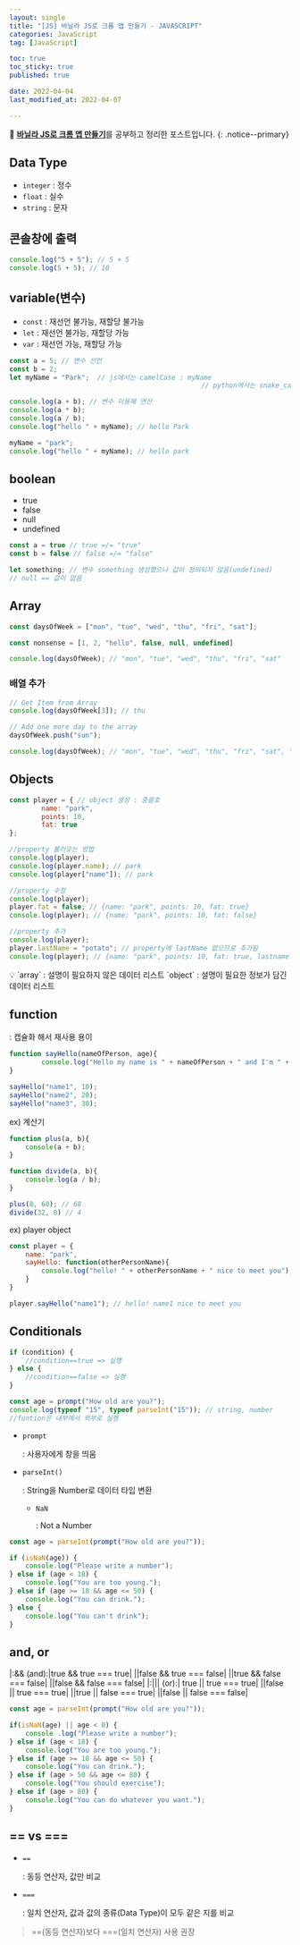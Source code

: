 ```yaml
---
layout: single
title: "[JS] 바닐라 JS로 크롬 앱 만들기 - JAVASCRIPT"
categories: JavaScript
tag: [JavaScript]

toc: true
toc_sticky: true
published: true

date: 2022-04-04
last_modified_at: 2022-04-07

---
```


📄 [**바닐라 JS로 크롬 앱 만들기**](https://nomadcoders.co/javascript-for-beginners)를 공부하고 정리한 포스트입니다.
{: .notice--primary}

## Data Type

- `integer` : 정수
- `float` : 실수
- `string` : 문자


## 콘솔창에 출력

```jsx
console.log("5 + 5"); // 5 + 5
console.log(5 + 5); // 10
```


## variable(변수)

- `const` : 재선언 불가능, 재할당 불가능
- `let` : 재선언 불가능, 재할당 가능
- `var` :  재선언 가능, 재할당 가능

```jsx
const a = 5; // 변수 선언
const b = 2;
let myName = "Park";  // js에서는 camelCase : myName
												// python에서는 snake_case : my_name

console.log(a + b); // 변수 이용해 연산
console.log(a * b);
console.log(a / b);
console.log("hello " + myName); // hello Park

myName = "park";
console.log("hello " + myName); // hello park
```


## boolean

- true
- false
- null
- undefined

```jsx
const a = true // true =/= "true"
const b = false // false =/= "false"
```

```jsx
let something; // 변수 something 생성했으나 값이 정의되지 않음(undefined)
// null == 값이 없음
```


## Array

```jsx
const daysOfWeek = ["mon", "tue", "wed", "thu", "fri", "sat"];

const nonsense = [1, 2, "hello", false, null, undefined]

console.log(daysOfWeek); // "mon", "tue", "wed", "thu", "fri", "sat"
```


### 배열 추가

```jsx
// Get Item from Array
console.log(daysOfWeek[3]); // thu

// Add one more day to the array
daysOfWeek.push("sun");

console.log(daysOfWeek); // "mon", "tue", "wed", "thu", "fri", "sat", "sun"
```


## Objects

```jsx
const player = { // object 생성 : 중괄호
		name: "park",
		points: 10,
		fat: true
};

//property 불러오는 방법
console.log(player);
console.log(player.name); // park
console.log(player["name"]); // park

//property 수정
console.log(player);
player.fat = false; // {name: "park", points: 10, fat: true}
console.log(player); // {name: "park", points: 10, fat: false} 

//property 추가
console.log(player);
player.lastName = "potato"; // property에 lastName 없으므로 추가됨
console.log(player); // {name: "park", points: 10, fat: true, lastname: "potato"}
```

<aside>
💡 `array` : 설명이 필요하지 않은 데이터 리스트
`object` : 설명이 필요한 정보가 담긴 데이터 리스트
</aside>


## function

: 캡슐화 해서 재사용 용이

```jsx
function sayHello(nameOfPerson, age){
		console.log("Hello my name is " + nameOfPerson + " and I'm " + age);
}

sayHello("name1", 10);
sayHello("name2", 20);
sayHello("name3", 30);
```

ex) 계산기

```jsx
function plus(a, b){
	console(a + b);
}

function divide(a, b){
	console.log(a / b);
}

plus(8, 60); // 68
divide(32, 8) // 4
```

ex) player object

```jsx
const player = {
	name: "park",
	sayHello: function(otherPersonName){
		console.log("hello! " + otherPersonName + " nice to meet you");
	}
}

player.sayHello("name1"); // hello! name1 nice to meet you
```


## Conditionals

```jsx
if (condition) {
	//condition==true => 실행
} else {
	//condition==false => 실행
}
```

```jsx
const age = prompt("How old are you?");
console.log(typeof "15", typeof parseInt("15")); // string, number
//funtion은 내부에서 외부로 실행
```

- `prompt`
    
    : 사용자에게 창을 띄움
    
- `parseInt()`
    
    : String을 Number로 데이터 타입 변환
    
    - `NaN`
        
        : Not a Number
        

```jsx
const age = parseInt(prompt("How old are you?"));

if (isNaN(age)) {
	console.log("Please write a number");
} else if (age < 18) {
	console.log("You are too young.");
} else if (age >= 18 && age <= 50) {
	console.log("You can drink.");
} else {
	console.log("You can't drink");
}
```


## and, or

|:&& (and):|true && true === true|
||false && true === false|
||true && false === false|
||false && false === false|
|:||| (or):| true || true === true|
||false || true === true|
||true || false === true|
||false || false === false|

```jsx
const age = parseInt(prompt("How old are you?"));

if(isNaN(age) || age < 0) { 
	console .log("Please write a number");
} else if (age < 18) {
	console.log("You are too young.");
} else if (age >= 18 && age <= 50) {
	console.log("You can drink.");
} else if (age > 50 && age <= 80) {
	console.log("You should exercise");
} else if (age > 80) {
	console.log("You can do whatever you want.");
}
```


## == vs ===

- `==`
    
    : 동등 연산자, 값만 비교
    
- `===`
    
    : 일치 연산자, 값과 값의 종류(Data Type)이 모두 같은 지를 비교
    

> ==(동등 연산자)보다 ===(일치 연산자) 사용 권장
>
